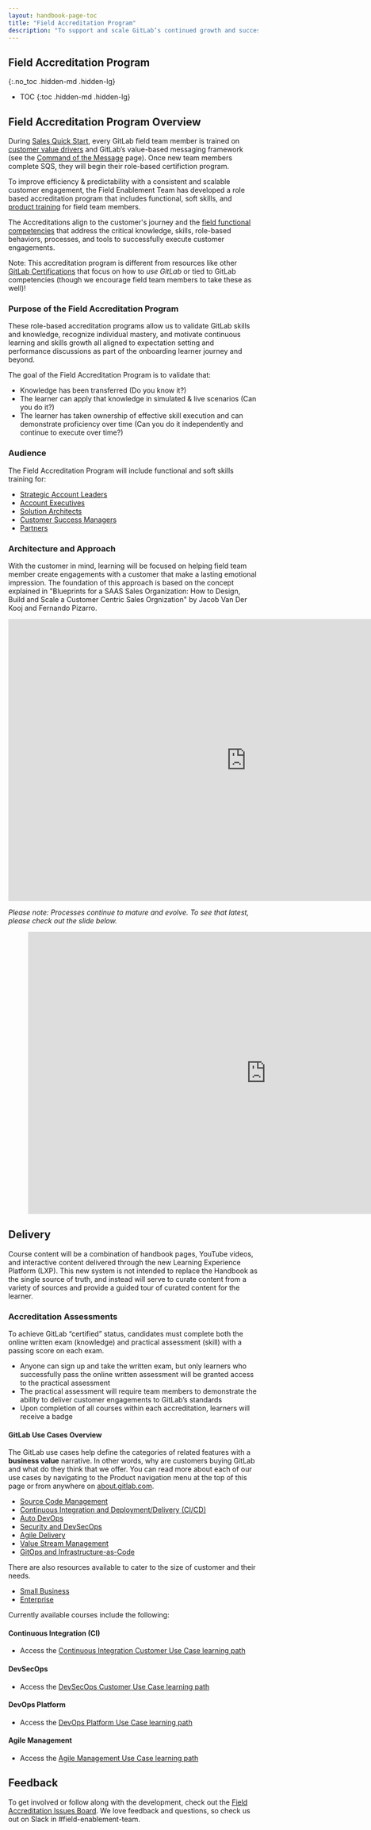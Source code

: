 ```yaml
---
layout: handbook-page-toc
title: "Field Accreditation Program"
description: "To support and scale GitLab’s continued growth and success, the Field Enablement Team has developed a role-based accreditation program that includes functional, soft skills, and technical training for field team members"
---
```


## Field Accreditation Program 
{:.no_toc .hidden-md .hidden-lg}

- TOC
{:toc .hidden-md .hidden-lg}


## Field Accreditation Program Overview 
During [Sales Quick Start](/handbook/sales/onboarding/), every GitLab field team member is trained on [customer value drivers](/handbook/sales/command-of-the-message/#customer-value-drivers) and GitLab’s value-based messaging framework (see the [Command of the Message](/handbook/sales/command-of-the-message/) page). Once new team members complete SQS, they will begin their role-based certifiction program. 

To improve efficiency & predictability with a consistent and scalable customer engagement, the Field Enablement Team has developed a role based accreditation program that includes functional, soft skills, and [product training](/handbook/sales/training/product-certification/) for field team members.  

The Accreditations align to the customer's journey and the [field functional competencies](/handbook/sales/training/field-functional-competencies/) that address the critical knowledge, skills, role-based behaviors, processes, and tools to successfully execute customer engagements.


Note: This accreditation program is different from resources like other [GitLab Certifications](/learn/certifications/public/) that focus on how to _use GitLab_ or tied to GitLab competencies (though we encourage field team members to take these as well)! 


### Purpose of the Field Accreditation Program
These role-based accreditation programs allow us to validate GitLab skills and knowledge, recognize individual mastery, and motivate continuous learning and skills growth all aligned to expectation setting and performance discussions as part of the onboarding learner journey and beyond.

The goal of the Field Accreditation Program is to validate that:
* Knowledge has been transferred (Do you know it?)
* The learner can apply that knowledge in simulated & live scenarios (Can you do it?)
* The learner has taken ownership of effective skill execution and can demonstrate proficiency over time (Can you do it independently and continue to execute over time?)

### Audience 
The Field Accreditation Program will include functional and soft skills training for:
* [Strategic Account Leaders](/handbook/sales/training/field-certification/sal/)
* [Account Executives](/handbook/sales/commercial/enablement/required7/)  
* [Solution Architects](/handbook/sales/training/field-certification/sa/)  
* [Customer Success Managers](/handbook/sales/training/field-certification/csm/)
* [Partners](/handbook/resellers/training/)


### Architecture and Approach 
With the customer in mind, learning will be focused on helping field team member create engagements with a customer that make a lasting emotional impression. The foundation of this approach is based on the concept explained in "Blueprints for a SAAS Sales Organization: How to Design, Build and Scale a Customer Centric Sales Orgnization" by Jacob Van Der Kooj and Fernando Pizarro. 

<iframe src="https://docs.google.com/presentation/d/e/2PACX-1vR-T2H_KC9sJ5RwDLubKccE7ZdBJZGlfHPqTovGPD0qgQbR40u-G5loZsPMc4MVX4LjzLjBDH6XhEfZ/embed?start=false&loop=false&delayms=3000" frameborder="0" width="960" height="569" allowfullscreen="true" mozallowfullscreen="true" webkitallowfullscreen="true"></iframe>

_*Please note:* Processes continue to mature and evolve. To see that latest, please check out the slide below._ 

<figure class="video_container">
<iframe src="https://docs.google.com/presentation/d/e/2PACX-1vQNYu_4jB3j3i_fYukM3yMtcbhgbpKbivbaaiKnuih3X6pdn-oI9ic0k6TqtwP2qjqVAaC-HXIC0uD7/embed?start=false&loop=false&delayms=3000" frameborder="0" width="960" height="569" allowfullscreen="true" mozallowfullscreen="true" webkitallowfullscreen="true"></iframe>
</figure>

## Delivery 
Course content will be a combination of handbook pages, YouTube videos, and interactive content delivered through the new Learning Experience Platform (LXP). This new system is not intended to replace the Handbook as the single source of truth, and instead will serve to curate content from a variety of sources and provide a guided tour of curated content for the learner. 

### Accreditation Assessments
To achieve GitLab “certified” status, candidates must complete both the online written exam (knowledge) and practical assessment (skill) with a passing score on each exam.
* Anyone can sign up and take the written exam, but only learners who successfully pass the online written assessment will be granted access to the practical assessment
* The practical assessment will require team members to demonstrate the ability to deliver customer engagements to GitLab’s standards 
* Upon completion of all courses within each accreditation, learners will receive a badge


#### GitLab Use Cases Overview 

The GitLab use cases help define the categories of related features with a **business value** narrative. In other words, why are customers buying GitLab and what do they think that we offer. You can read more about each of our use cases by navigating to the Product navigation menu at the top of this page or from anywhere on [about.gitlab.com](https://about.gitlab.com/).

* [Source Code Management](https://about.gitlab.com/stages-devops-lifecycle/source-code-management/)
* [Continuous Integration and Deployment/Delivery (CI/CD)](https://about.gitlab.com/stages-devops-lifecycle/continuous-integration/)
* [Auto DevOps](https://about.gitlab.com/stages-devops-lifecycle/auto-devops/)
* [Security and DevSecOps](https://about.gitlab.com/solutions/dev-sec-ops/)
* [Agile Delivery](https://about.gitlab.com/solutions/agile-delivery/)
* [Value Stream Management](https://about.gitlab.com/solutions/value-stream-management/)
* [GitOps and Infrastructure-as-Code](https://about.gitlab.com/solutions/gitops/)

There are also resources available to cater to the size of customer and their needs.

* [Small Business](https://about.gitlab.com/small-business/)
* [Enterprise](https://about.gitlab.com/enterprise/)

Currently available courses include the following:

#### Continuous Integration (CI)

- Access the [Continuous Integration Customer Use Case learning path](https://gitlab.edcast.com/pathways/continuous-integration-customer-use-case)  

#### DevSecOps

- Access the [DevSecOps Customer Use Case learning path](https://gitlab.edcast.com/pathways/devsecops-customer-use-case)

#### DevOps Platform 

- Access the [DevOps Platform Use Case learning path](https://gitlab.edcast.com/pathways/devops-platform-customer-use-case)

#### Agile Management 

- Access the [Agile Management Use Case learning path](https://gitlab.edcast.com/insights/agile-management)



## Feedback 

To get involved or follow along with the development, check out the [Field Accreditation Issues Board](https://gitlab.com/groups/gitlab-com/-/boards/2714682?label_name[]=Field%20Learning%20Programs). We love feedback and questions, so check us out on Slack in #field-enablement-team. 

